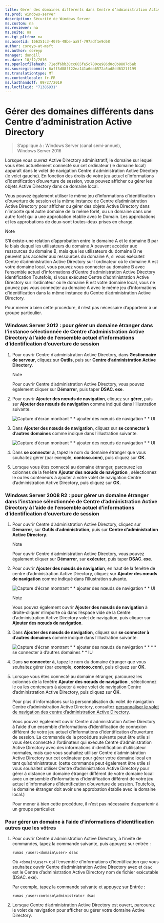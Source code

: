 ```yaml
---
title: Gérer des domaines différents dans Centre d’administration Active Directory
ms.prod: windows-server
description: Sécurité de Windows Server
ms.custom: na
ms.reviewer: na
ms.suite: na
ms.tgt_pltfrm: na
ms.assetid: 166351c3-4076-48be-aa8f-797adf1e9d68
author: coreyp-at-msft
ms.author: coreyp
manager: dongill
ms.date: 10/12/2016
ms.openlocfilehash: 71edf6bb38cc665fe5c780ce986d0c0b8807d6ab
ms.sourcegitcommit: 6aff3d88ff22ea141a6ea6572a5ad8dd6321f199
ms.translationtype: MT
ms.contentlocale: fr-FR
ms.lasthandoff: 09/27/2019
ms.locfileid: "71386931"
---
```

# <a name="manage-different-domains-in-active-directory-administrative-center"></a>Gérer des domaines différents dans Centre d’administration Active Directory

>S’applique à : Windows Server (canal semi-annuel), Windows Server 2016

  Lorsque vous ouvrez Active Directory administratif, le domaine sur lequel vous êtes actuellement connecté sur cet ordinateur \(le domaine local\) apparaît dans le volet de navigation Centre d’administration Active Directory \(le volet gauche\). En fonction des droits de votre jeu actuel d’informations d’identification d’ouverture de session, vous pouvez afficher ou gérer les objets Active Directory dans ce domaine local.

 Vous pouvez également utiliser le même jeu d’informations d’identification d’ouverture de session et la même instance de Centre d’administration Active Directory pour afficher ou gérer des objets Active Directory dans n’importe quel autre domaine de la même forêt, ou un domaine dans une autre forêt qui a une approbation établie avec le Domain. Les approbations et les approbations de deux\-sont toutes\-deux prises en charge.

> [!NOTE]
>  S’il existe\-une relation d’approbation entre le domaine A et le domaine B par le biais duquel les utilisateurs du domaine A peuvent accéder aux ressources du domaine B, mais que les utilisateurs du domaine B ne peuvent pas accéder aux ressources du domaine A, si vous exécutez Centre d’administration Active Directory sur l’ordinateur où le domaine A est votre domaine local, vous pouvez vous connecter au domaine B avec l’ensemble actuel d’informations d’Centre d’administration Active Directory identification Toutefois, si vous exécutez Centre d’administration Active Directory sur l’ordinateur où le domaine B est votre domaine local, vous ne pouvez pas vous connecter au domaine A avec le même jeu d’informations d’identification dans la même instance du Centre d’administration Active Directory.

 Pour mener à bien cette procédure, il n’est pas nécessaire d’appartenir à un groupe particulier.

### <a name="windows-server-2012-to-manage-a-foreign-domain-in-the-selected-instance-of-active-directory-administrative-center-using-the-current-set-of-logon-credentials"></a>Windows Server 2012 : pour gérer un domaine étranger dans l’instance sélectionnée de Centre d’administration Active Directory à l’aide de l’ensemble actuel d’informations d’identification d’ouverture de session

1.  Pour ouvrir Centre d’administration Active Directory, dans **Gestionnaire de serveur**, cliquez sur **Outils**, puis sur **Centre d’administration Active Directory**.

    > [!NOTE]
    >  Pour ouvrir Centre d’administration Active Directory, vous pouvez également cliquer sur **Démarrer**, puis taper **DSAC. exe**.

2.  Pour ouvrir **Ajouter des nœuds de navigation**, cliquez sur **gérer**, puis sur **Ajouter des nœuds de navigation** comme indiqué dans l’illustration suivante.

     ![Capture d’écran montrant * * ajouter des nœuds de navigation * * UI](media/ADDS_ADACAddNavNode.gif)

3.  Dans **Ajouter des nœuds de navigation**, cliquez sur **se connecter à d’autres domaines** comme indiqué dans l’illustration suivante.

     ![Capture d’écran montrant * * ajouter des nœuds de navigation * * UI](media/ADDS_ADACConnectToDomain.gif)

4.  Dans **se connecter à**, tapez le nom du domaine étranger que vous souhaitez gérer \(par exemple, **contoso.com**\), puis cliquez sur **OK**.

5.  Lorsque vous êtes connecté au domaine étranger, parcourez les colonnes de la fenêtre **Ajouter des nœuds de navigation** , sélectionnez le ou les conteneurs à ajouter à votre volet de navigation Centre d’administration Active Directory, puis cliquez sur **OK**.

### <a name="windows-server-2008-r2-to-manage-a-foreign-domain-in-the-selected-instance-of-active-directory-administrative-center-using-the-current-set-of-logon-credentials"></a>Windows Server 2008 R2 : pour gérer un domaine étranger dans l’instance sélectionnée de Centre d’administration Active Directory à l’aide de l’ensemble actuel d’informations d’identification d’ouverture de session

1. Pour ouvrir Centre d’administration Active Directory, cliquez sur **Démarrer**, sur **Outils d’administration**, puis sur **Centre d’administration Active Directory**.

   > [!NOTE]
   >  Pour ouvrir Centre d’administration Active Directory, vous pouvez également cliquer sur **Démarrer**, sur **exécuter**, puis taper **DSAC. exe**.

2. Pour ouvrir **Ajouter des nœuds de navigation**, en haut de la fenêtre de centre d’administration Active Directory, cliquez sur **Ajouter des nœuds de navigation** comme indiqué dans l’illustration suivante.

    ![Capture d’écran montrant * * ajouter des nœuds de navigation * * UI](media/click_add_nav_nodes.gif)

   > [!NOTE]
   >  Vous pouvez également ouvrir **Ajouter des nœuds de navigation** à droite\-cliquer n’importe où dans l’espace vide de la Centre d’administration Active Directory volet de navigation, puis cliquer sur **Ajouter des nœuds de navigation**.

3. Dans **Ajouter des nœuds de navigation**, cliquez sur **se connecter à d’autres domaines** comme indiqué dans l’illustration suivante.

    ![Capture d’écran montrant * * ajouter des nœuds de navigation * * * * se connecter à d’autres domaines * * IU](media/add_nav_nodes.gif)

4. Dans **se connecter à**, tapez le nom du domaine étranger que vous souhaitez gérer \(par exemple, **contoso.com**\), puis cliquez sur **OK**.

5. Lorsque vous êtes connecté au domaine étranger, parcourez les colonnes de la fenêtre **Ajouter des nœuds de navigation** , sélectionnez le ou les conteneurs à ajouter à votre volet de navigation Centre d’administration Active Directory, puis cliquez sur **OK**.

   Pour plus d’informations sur la personnalisation du volet de navigation Centre d’administration Active Directory, consultez [personnaliser le volet de navigation des centre d’administration Active Directory](customize-the-active-directory-administrative-center-navigation-pane.md).

   Vous pouvez également ouvrir Centre d’administration Active Directory à l’aide d’un ensemble d’informations d’identification de connexion différent de votre jeu actuel d’informations d’identification d’ouverture de session. La commande de la procédure suivante peut être utile si vous êtes connecté à l’ordinateur qui exécute Centre d’administration Active Directory avec des informations d’identification d’utilisateur normales, mais que vous souhaitez utiliser Centre d’administration Active Directory sur cet ordinateur pour gérer votre domaine local en tant qu’administrateur. \(cette commande peut également être utile si vous souhaitez utiliser Centre d’administration Active Directory pour gérer à distance un domaine étranger différent de votre domaine local avec un ensemble d’informations d’identification différent de votre jeu actuel d’informations d’identification d’ouverture de session. Toutefois, le domaine étranger doit avoir une approbation établie avec le domaine local.\)

   Pour mener à bien cette procédure, il n’est pas nécessaire d’appartenir à un groupe particulier.

### <a name="to-manage-a-domain-using-logon-credentials-that-are-different-from-the-current-set-of-logon-credentials"></a>Pour gérer un domaine à l’aide d’informations d’identification autres que les vôtres

1.  Pour ouvrir Centre d’administration Active Directory, à l’invite de commandes, tapez la commande suivante, puis appuyez sur entrée :

     `runas /user:<domain\user> dsac`

     Où `<domain\user>` est l’ensemble d’informations d’identification que vous souhaitez ouvrir Centre d’administration Active Directory avec et `dsac` est le Centre d’administration Active Directory nom de fichier exécutable \(DSAC. exe\).

     Par exemple, tapez la commande suivante et appuyez sur Entrée :

     `runas /user:contoso\administrator dsac`

2.  Lorsque Centre d’administration Active Directory est ouvert, parcourez le volet de navigation pour afficher ou gérer votre domaine Active Directory.

  


